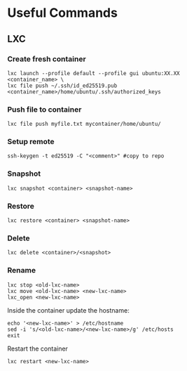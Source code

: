 # Useful Commands
## LXC

### Create fresh container
```
lxc launch --profile default --profile gui ubuntu:XX.XX <container_name> \
lxc file push ~/.ssh/id_ed25519.pub <container_name>/home/ubuntu/.ssh/authorized_keys
```

### Push file to container
```
lxc file push myfile.txt mycontainer/home/ubuntu/
```

### Setup remote
```
ssh-keygen -t ed25519 -C "<comment>" #copy to repo
```

### Snapshot
```
lxc snapshot <container> <snapshot-name>
```

### Restore
```
lxc restore <container> <snapshot-name>
```

### Delete
```
lxc delete <container>/<snapshot>
```

### Rename
```
lxc stop <old-lxc-name>
lxc move <old-lxc-name> <new-lxc-name>
lxc_open <new-lxc-name>
```
Inside the container update the hostname:
```
echo '<new-lxc-name>' > /etc/hostname
sed -i 's/<old-lxc-name>/<new-lxc-name>/g' /etc/hosts
exit
```
Restart the container
```
lxc restart <new-lxc-name>
```